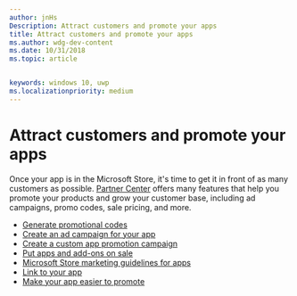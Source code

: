 ```yaml
---
author: jnHs
Description: Attract customers and promote your apps
title: Attract customers and promote your apps
ms.author: wdg-dev-content
ms.date: 10/31/2018
ms.topic: article


keywords: windows 10, uwp
ms.localizationpriority: medium
---
```


# Attract customers and promote your apps

Once your app is in the Microsoft Store, it's time to get it in front of as many customers as possible. [Partner Center](https://partner.microsoft.com/dashboard) offers many features that help you promote your products and grow your customer base, including ad campaigns, promo codes, sale pricing, and more.

-   [Generate promotional codes](generate-promotional-codes.md)
-   [Create an ad campaign for your app](create-an-ad-campaign-for-your-app.md)
-   [Create a custom app promotion campaign](create-a-custom-app-promotion-campaign.md)
-   [Put apps and add-ons on sale](put-apps-and-add-ons-on-sale.md)
-   [Microsoft Store marketing guidelines for apps](app-marketing-guidelines.md)
-   [Link to your app](link-to-your-app.md)
-   [Make your app easier to promote](make-your-app-easier-to-promote.md)

 

 
